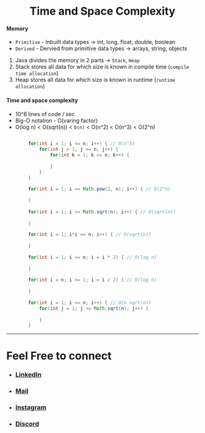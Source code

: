 <h1 align="center" > Time and Space Complexity </h1>
<p align="center" > </p>


#### Memory 
        
+ `Primitive` - Inbuilt data types -> int, long, float, double, boolean  
+ `Derived` - Dervied from primitive data types -> arrays, string, objects 
        
1. Java divides the memory in 2 parts -> `Stack`, `Heap `
2. Stack stores all data for which size is known in compile time (`compile time allocation`)
3. Heap stores all data for which size is known in runtime (`runtime allocation`)
        
       
####  Time and space complexity

+ 10^8 lines of code / sec
+ Big-O notation - O(varing factor)
+ O(log n) < O(sqrt(n)) < `O(n)` < O(n^2) < O(n^3) < O(2^n)
        
```java
        
        for(int i = 1; i <= n; i++) { // O(n^3)
            for(int j = 1; j <= n; j++) {
                for(int k = 1; k <= n; k++) {
                    
                }
            }
        }
        
        for(int i = 1; i <= Math.pow(2, n); i++) { // O(2^n)
            
        }
        
        for(int i = 1; i <= Math.sqrt(n); i++) { // O(sqrt(n))
            
        }
        
        for(int i = 1; i*i <= n; i++) { // O(sqrt(n))
            
        }
        
        for(int i = 1; i <= n; i = i * 2) { // O(log n)
            
        }
        
        for(int i = n; i >= 1; i = i / 2) { // O(log n)
            
        }
        
        for(int i = 1; i <= n; i++) { // O(n sqrt(n))
            for(int j = 1; j <= Math.sqrt(n); j++) {
                
            }
        }

```
    



***

# Feel Free to connect
+ ### [LinkedIn](https://www.linkedin.com/in/saurabhbahadur) 
+ ### [Mail](mailto:singhsaurabhbahadur@gmail.com)
+ ### [Instagram](https://www.instagram.com/saurabhbahadur_)
+ ### [Discord](https://discord.gg/aQR27Bg7de)

